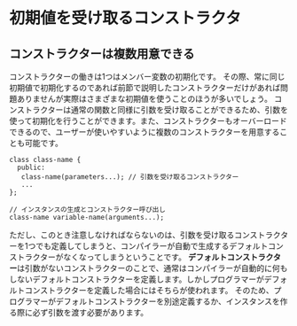 # 初期値を受け取るコンストラクタ
## コンストラクターは複数用意できる
コンストラクターの働きは1つはメンバー変数の初期化です。
その際、常に同じ初期値で初期化するのであれば前節で説明したコンストラクターだけがあれば問題ありませんが実際はさまざまな初期値を使うことのほうが多いでしょう。
コンストラクターは通常の関数と同様に引数を受け取ることができるため、引数を使って初期化を行うことができます。また、コンストラクターもオーバーロードできるので、ユーザーが使いやすいように複数のコンストラクターを用意することも可能です。

```
class class-name {
  public:
   class-name(parameters...); // 引数を受け取るコンストラクター
   ...
};

// インスタンスの生成とコンストラクター呼び出し
class-name variable-name(arguments...);
```

ただし、このとき注意しなければならないのは、引数を受け取るコンストラクターを1つでも定義してしまうと、コンパイラーが自動で生成するデフォルトコンストラクターがなくなってしまうということです。
**デフォルトコンストラクター**は引数がないコンストラクターのことで、通常はコンパイラーが自動的に何もしないデフォルトコンストラクターを定義します。しかしプログラマーがデフォルトコンストラクターを定義した場合にはそちらが使われます。
そのため、プログラマーがデフォルトコンストラクターを別途定義するか、インスタンスを作る際に必ず引数を渡す必要があります。

